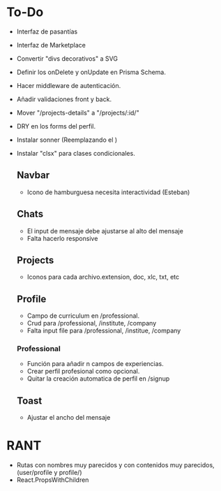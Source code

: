 # To-Do

- Interfaz de pasantías
- Interfaz de Marketplace
- Convertir "divs decorativos" a SVG
- Definir los onDelete y onUpdate en Prisma Schema.
- Hacer middleware de autenticación.
- Añadir validaciones front y back.
- Mover "/projects-details" a "/projects/:id/"
- DRY en los forms del perfil.
- Instalar sonner (Reemplazando el <Toast>)
- Instalar "clsx" para clases condicionales.

  ## Navbar

  - Icono de hamburguesa necesita interactividad (Esteban)

  ## Chats

  - El input de mensaje debe ajustarse al alto del mensaje
  - Falta hacerlo responsive

  ## Projects

  - Iconos para cada archivo.extension, doc, xlc, txt, etc

  ## Profile

  - Campo de curriculum en /professional.
  - Crud para /professional, /institute, /company
  - Falta input file para /professional, /institue, /company

  ### Professional

  - Función para añadir n campos de experiencias.
  - Crear perfil profesional como opcional.
  - Quitar la creación automatica de perfil en /signup

  ## Toast

  - Ajustar el ancho del mensaje  

# RANT

- Rutas con nombres muy parecidos y con contenidos muy parecidos, (user/profile y profile/)
- React.PropsWithChildren
